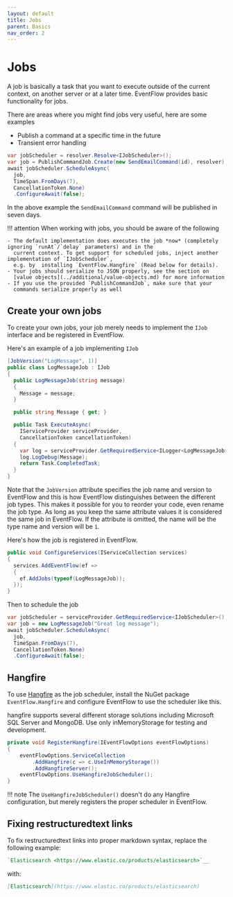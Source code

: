 ```yaml
---
layout: default
title: Jobs
parent: Basics
nav_order: 2
---
```


# Jobs

A job is basically a task that you want to execute outside of the
current context, on another server or at a later time. EventFlow
provides basic functionality for jobs.

There are areas where you might find jobs very useful, here are some
examples

- Publish a command at a specific time in the future
- Transient error handling

```csharp
var jobScheduler = resolver.Resolve<IJobScheduler>();
var job = PublishCommandJob.Create(new SendEmailCommand(id), resolver);
await jobScheduler.ScheduleAsync(
  job,
  TimeSpan.FromDays(7),
  CancellationToken.None)
  .ConfigureAwait(false);
```

In the above example the `SendEmailCommand` command will be published
in seven days.

!!! attention
    When working with jobs, you should be aware of the following

    - The default implementation does executes the job *now* (completely ignoring `runAt`/`delay` parameters) and in the
      current context. To get support for scheduled jobs, inject another implementation of `IJobScheduler`,
      e.g. by  installing `EventFlow.Hangfire` (Read below for details).
    - Your jobs should serialize to JSON properly, see the section on
      [value objects](../additional/value-objects.md) for more information
    - If you use the provided `PublishCommandJob`, make sure that your
      commands serialize properly as well

## Create your own jobs

To create your own jobs, your job merely needs to implement the `IJob`
interface and be registered in EventFlow.

Here's an example of a job implementing `IJob`

```csharp
[JobVersion("LogMessage", 1)]
public class LogMessageJob : IJob
{
  public LogMessageJob(string message)
  {
    Message = message;
  }

  public string Message { get; }

  public Task ExecuteAsync(
    IServiceProvider serviceProvider,
    CancellationToken cancellationToken)
  {
    var log = serviceProvider.GetRequiredService<ILogger<LogMessageJob>>();
    log.LogDebug(Message);
    return Task.CompletedTask;
  }
}
```

Note that the `JobVersion` attribute specifies the job name and
version to EventFlow and this is how EventFlow distinguishes between the
different job types. This makes it possible for you to reorder your
code, even rename the job type. As long as you keep the same attribute
values it is considered the same job in EventFlow. If the attribute is
omitted, the name will be the type name and version will be `1`.

Here's how the job is registered in EventFlow.

```csharp
public void ConfigureServices(IServiceCollection services)
{
  services.AddEventFlow(ef =>
  {
    ef.AddJobs(typeof(LogMessageJob));
  });
}
```

Then to schedule the job

```csharp
var jobScheduler = serviceProvider.GetRequiredService<IJobScheduler>();
var job = new LogMessageJob("Great log message");
await jobScheduler.ScheduleAsync(
  job,
  TimeSpan.FromDays(7),
  CancellationToken.None)
  .ConfigureAwait(false);
```

## Hangfire

To use [Hangfire](http://hangfire.io/) as the job scheduler, install
the NuGet package `EventFlow.Hangfire` and configure EventFlow to use
the scheduler like this.

hangfire supports several different storage solutions including Microsoft SQL Server and MongoDB. Use only inMemoryStorage for testing and development.

```csharp
private void RegisterHangfire(IEventFlowOptions eventFlowOptions)
{
    eventFlowOptions.ServiceCollection
        .AddHangfire(c => c.UseInMemoryStorage())
        .AddHangfireServer();
    eventFlowOptions.UseHangfireJobScheduler();
}
```

!!! note
    The `UseHangfireJobScheduler()` doesn't do any Hangfire
    configuration, but merely registers the proper scheduler in EventFlow.

## Fixing restructuredtext links

To fix restructuredtext links into proper markdown syntax, replace the following example:

```restructuredtext
`Elasticsearch <https://www.elastic.co/products/elasticsearch>`__
```

with:

```markdown
[Elasticsearch](https://www.elastic.co/products/elasticsearch)
```
